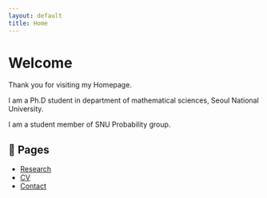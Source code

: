 ```yaml
---
layout: default
title: Home
---
```


# Welcome

Thank you for visiting my Homepage.

I am a Ph.D student in department of mathematical sciences, Seoul National University.

I am a student member of SNU Probability group.

## 📂 Pages

- [Research](./research.html)
- [CV](./cv.html)
- [Contact](./contact.html)
